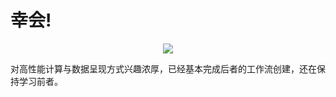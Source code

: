 # 幸会!

<p align="center">
  <a href="https://go-skill-icons.vercel.app/">
    <img src="https://go-skill-icons.vercel.app/api/icons?i=git,github,gitlab,anaconda,matplotlib,numpy,scipy,pandas,yaml,py,bash,fortran,c,cpp,cs,matlab,perl,r,lua,clojure,rust,md,latex,leetcode,neovim,vim,vscode,alacritty,tmux,docker,linux,ubuntu,windows,wsl,wasm,css,html,js,googleanalytics,django,aws,azure,chatgpt" />
  </a>
</p>

对高性能计算与数据呈现方式兴趣浓厚，已经基本完成后者的工作流创建，还在保持学习前者。
